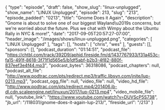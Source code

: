 {
  "type": "episode",
  "draft": false,
  "show_slug": "linux-unplugged",
  "show_name": "LINUX Unplugged",
  "episode": 213,
  "slug": "213",
  "episode_padded": "0213",
  "title": "Gnome Does it Again",
  "description": "Gnome is about to solve one of our biggest Wayland\u2019s concerns, but we're worried about the future. Plus we chat with Wimpy about the Ubuntu Rally in NYC & more!",
  "date": "2017-09-05T20:57:27-07:00",
  "header_image": "/images/shows/linux-unplugged.png",
  "categories": [
    "LINUX Unplugged"
  ],
  "tags": [],
  "hosts": [
    "chris",
    "wes"
  ],
  "guests": [],
  "sponsors": [],
  "podcast_duration": "01:14:51",
  "podcast_file": "https://chtbl.com/track/392D9/aphid.fireside.fm/d/1437767933/f31a453c-fa15-491f-8618-3f71f1d565e5/b1df5abf-b2b3-4f82-880f-837eef3e4f44.mp3",
  "podcast_bytes": 36318086,
  "podcast_chapters": null,
  "podcast_alt_file": "http://www.podtrac.com/pts/redirect.mp3/traffic.libsyn.com/jnite/lup-0213.mp3",
  "podcast_ogg_file": null,
  "video_file": null,
  "video_hd_file": "http://www.podtrac.com/pts/redirect.mp4/201406.jb-dl.cdn.scaleengine.net/linuxun/2017/lup-0213.mp4",
  "video_mobile_file": null,
  "youtube_link": "https://www.youtube.com/watch?v=DUVScP5S738",
  "jb_url": "/118031/gnome-does-it-again-lup-213/",
  "fireside_url": "/213"
}

